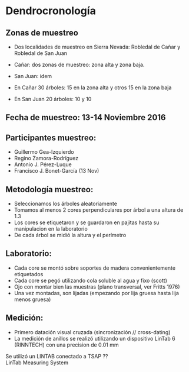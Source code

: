 # Dendrocronología 

## Zonas de muestreo
* Dos localidades de muestreo en Sierra Nevada: Robledal de Cañar y Robledal de San Juan 
 
 * Cañar: dos zonas de muestreo: zona alta y zona baja. 
 * San Juan: idem 

* En Cañar 30 árboles: 15 en la zona alta y otros 15 en la zona baja
* En San Juan 20 árboles: 10 y 10

## Fecha de muestreo: 13-14 Noviembre 2016

## Participantes muestreo: 
* Guillermo Gea-Izquierdo 
* Regino Zamora-Rodríguez
* Antonio J. Pérez-Luque
* Francisco J. Bonet-García (13 Nov) 

## Metodología muestreo: 
* Seleccionamos los árboles aleatoriamente
* Tomamos al menos 2 cores perpendiculares por árbol a una altura de 1.3 
* Los cores se etiquetaron y se guardaron en pajitas hasta su manipulacion en la laboratorio
* De cada árbol se midió la altura y el perímetro

## Laboratorio: 
* Cada core se montó sobre soportes de madera convenientemente etiquetados
* Cada core se pegó utilizando cola soluble al agua y fixo (scott) 
* Ojo con montar bien las muestras (plano transversal, ver Fritts 1976)
* Una vez montadas, son lijadas (empezando por lija gruesa hasta lija menos gruesa)

## Medición: 
* Primero datación visual cruzada (sincronización // cross-dating)
* La medición de anillos se realizó utilizando un dispositivo LinTab 6 (RINNTECH) con una precision de 0.01 mm 

Se utilizó un LINTAB conectado a TSAP ??  
LinTab Measuring System 